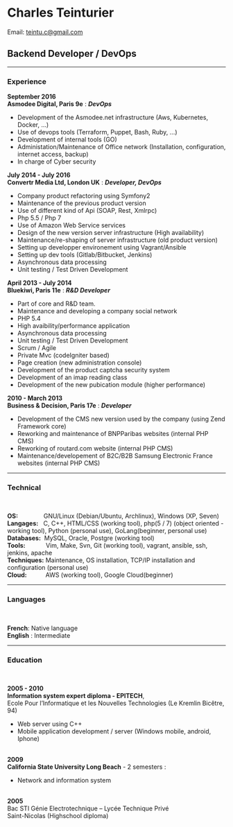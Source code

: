 # Charles Teinturier
Email: teintu.c@gmail.com
## Backend Developer / DevOps

------
### Experience
__September 2016__ <br>
__Asmodee Digital, Paris 9e__
: __*DevOps*__

- Development of the Asmodee.net infrastructure (Aws, Kubernetes, Docker, ...)
- Use of devops tools (Terraform, Puppet, Bash, Ruby, ...)
- Development of internal tools (GO)
- Administation/Maintenance of Office network (Installation, configuration, internet access, backup)
- In charge of Cyber security

__July 2014 - July 2016__ <br>
__Convertr Media Ltd, London UK__
: __*Developer, DevOps*__

- Company product refactoring using Symfony2
- Maintenance of the previous product version
- Use of different kind of Api (SOAP, Rest, Xmlrpc)
- Php 5.5 / Php 7
- Use of Amazon Web Service services
- Design of the new version server infrastructure (High availability)
- Maintenance/re-shaping of server infrastructure (old product version)
- Setting up developper environement using Vagrant/Ansible
- Setting up dev tools (Gitlab/Bitbucket, Jenkins)
- Asynchronous data processing
- Unit testing / Test Driven Development

__April 2013 - July 2014__ <br>
__Bluekiwi, Paris 11e__
: __*R&D Developer*__

- Part of core and R&D team.
- Maintenance and developing a company social network
- PHP 5.4
- High avaibility/performance application
- Asynchronous data processing
- Unit testing / Test Driven Development
- Scrum / Agile
- Private Mvc (codeIgniter based)
- Page creation (new administration console)
- Development of the product captcha security system
- Development of an imap reading class
- Development of the new pubication module (higher
performance)


__2010 - March 2013__ <br>
__Business & Decision, Paris 17e__
: __*Developer*__

- Development of the CMS new version used by the company
(using Zend Framework core)<br>
- Reworking and maintenance of BNPParibas websites
(internal PHP CMS)
- Reworking of routard.com website (internal PHP CMS)
- Maintenance/developement of B2C/B2B Samsung
Electronic France websites (internal PHP CMS)

------

### Technical
<br>

__OS:__&nbsp;&nbsp;&nbsp;&nbsp;&nbsp;&nbsp;&nbsp;&nbsp;&nbsp;&nbsp;&nbsp;&nbsp;&nbsp;&nbsp;&nbsp;GNU/Linux (Debian/Ubuntu, Archlinux), Windows (XP, Seven)<br>
__Langages:__&nbsp;&nbsp;&nbsp;C, C++, HTML/CSS (working tool), php(5 / 7)
(object oriented - working tool), Python (personal use), GoLang(beginner, personal use)<br>
__Databases:__&nbsp;&nbsp;MySQL, Oracle, Postgre (working tool)<br>
__Tools:__&nbsp;&nbsp;&nbsp;&nbsp;&nbsp;&nbsp;&nbsp;&nbsp;&nbsp;&nbsp;&nbsp;&nbsp;Vim, Make, Svn, Git (working tool), vagrant, ansible, ssh, jenkins, apache<br>
__Techniques:__&nbsp;Maintenance, OS installation, TCP/IP installation and
configuration (personal use)<br>
__Cloud:__&nbsp;&nbsp;&nbsp;&nbsp;&nbsp;&nbsp;&nbsp;&nbsp;&nbsp;&nbsp;&nbsp;AWS (working tool), Google Cloud(beginner)

------

### Languages
<br>

__French__: Native language<br>
__English__ : Intermediate<br>

-------

### Education
<br>

__2005 - 2010__ <br>
__Information system expert diploma - EPITECH__,<br>Ecole
Pour l’Informatique et les Nouvelles Technologies (Le
Kremlin Bicêtre, 94)<br>
- Web server using C++<br>
- Mobile application development / server (Windows mobile,
android, Iphone)<br><br>

 __2009__ <br>
 __California State University Long Beach__ - 2 semesters :<br>
- Network and information system<br><br>

__2005__ <br>
  Bac STI Génie Electrotechnique – Lycée Technique Privé<br>
Saint-Nicolas (Highschool diploma)

